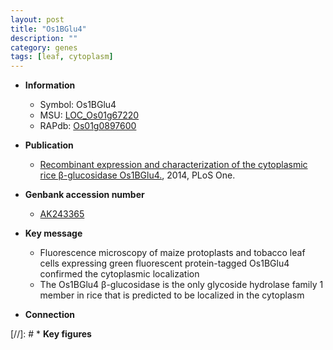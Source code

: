 ```yaml
---
layout: post
title: "Os1BGlu4"
description: ""
category: genes
tags: [leaf, cytoplasm]
---
```


* **Information**  
    + Symbol: Os1BGlu4  
    + MSU: [LOC_Os01g67220](http://rice.plantbiology.msu.edu/cgi-bin/ORF_infopage.cgi?orf=LOC_Os01g67220)  
    + RAPdb: [Os01g0897600](http://rapdb.dna.affrc.go.jp/viewer/gbrowse_details/irgsp1?name=Os01g0897600)  

* **Publication**  
    + [Recombinant expression and characterization of the cytoplasmic rice β-glucosidase Os1BGlu4.](http://www.ncbi.nlm.nih.gov/pubmed?term=Recombinant+expression+and+characterization+of+the+cytoplasmic+rice+β-glucosidase+Os1BGlu4.%5BTitle%5D), 2014, PLoS One.

* **Genbank accession number**  
    + [AK243365](http://www.ncbi.nlm.nih.gov/nuccore/AK243365)

* **Key message**  
    + Fluorescence microscopy of maize protoplasts and tobacco leaf cells expressing green fluorescent protein-tagged Os1BGlu4 confirmed the cytoplasmic localization
    + The Os1BGlu4 β-glucosidase is the only glycoside hydrolase family 1 member in rice that is predicted to be localized in the cytoplasm

* **Connection**  

[//]: # * **Key figures**  


